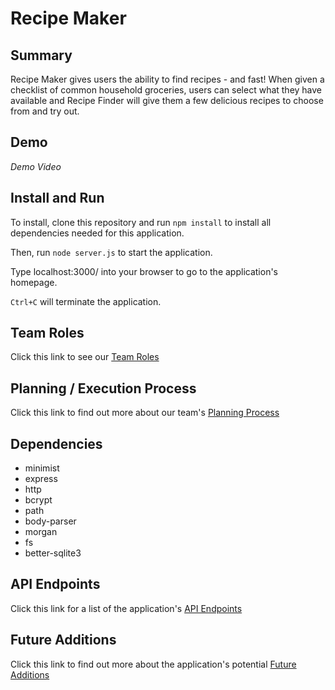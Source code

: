 
# Recipe Maker

## Summary
Recipe Maker gives users the ability to find recipes - 
and fast! When given a checklist of common household groceries,
users can select what they have available and Recipe Finder
will give them a few delicious recipes to choose from and try out.

## Demo
*Demo Video*

## Install and Run
To install, clone this repository and run ``npm install`` to install
all dependencies needed for this application.

Then, run ``node server.js`` to start the application.

Type localhost:3000/ into your browser to go to the application's homepage.

``Ctrl+C`` will terminate the application.

## Team Roles
Click this link to see our [Team Roles](docs/roles.md)

## Planning / Execution Process
Click this link to find out more about our team's [Planning Process](docs/planning.md)

## Dependencies
* minimist
* express
* http
* bcrypt
* path
* body-parser
* morgan
* fs
* better-sqlite3

## API Endpoints
Click this link for a list of the application's [API Endpoints](docs/api.md)

## Future Additions
Click this link to find out more about the application's potential [Future Additions](docs/futureadditions.md)

